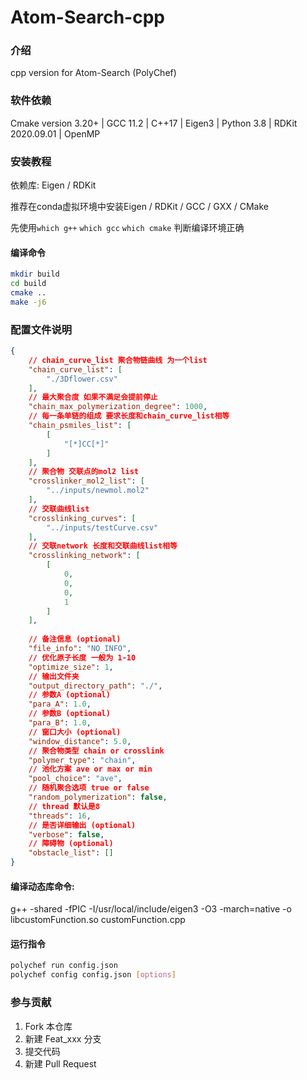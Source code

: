 # Atom-Search-cpp

### 介绍
cpp version for Atom-Search (PolyChef)

### 软件依赖

Cmake version 3.20+ | GCC 11.2 | C++17 | Eigen3 | Python 3.8 | RDKit 2020.09.01 | OpenMP

### 安装教程
依赖库: Eigen / RDKit

推荐在conda虚拟环境中安装Eigen / RDKit / GCC / GXX / CMake

先使用`which g++` `which gcc` `which cmake` 判断编译环境正确

#### 编译命令
```bash
mkdir build
cd build
cmake ..
make -j6
```

### 配置文件说明

```json
{
    // chain_curve_list 聚合物链曲线 为一个list
    "chain_curve_list": [
        "./3Dflower.csv"
    ],
    // 最大聚合度 如果不满足会提前停止
    "chain_max_polymerization_degree": 1000,
    // 每一条单链的组成 要求长度和chain_curve_list相等
    "chain_psmiles_list": [
        [
            "[*]CC[*]"
        ]
    ],
    // 聚合物 交联点的mol2 list
    "crosslinker_mol2_list": [
        "../inputs/newmol.mol2"
    ],
    // 交联曲线list
    "crosslinking_curves": [
        "../inputs/testCurve.csv"
    ],
    // 交联network 长度和交联曲线list相等
    "crosslinking_network": [
        [
            0,
            0,
            0,
            1
        ]
    ],
    
    // 备注信息 (optional)
    "file_info": "NO_INFO",
    // 优化原子长度 一般为 1-10
    "optimize_size": 1,
    // 输出文件夹
    "output_directory_path": "./",
    // 参数A (optional)
    "para_A": 1.0,
    // 参数B (optional)
    "para_B": 1.0,
    // 窗口大小 (optional)
    "window_distance": 5.0,
    // 聚合物类型 chain or crosslink
    "polymer_type": "chain",
    // 池化方案 ave or max or min
    "pool_choice": "ave",
    // 随机聚合选项 true or false
    "random_polymerization": false,
    // thread 默认是8
    "threads": 16,
    // 是否详细输出 (optional)
    "verbose": false,
    // 障碍物 (optional)
    "obstacle_list": []
}
```





#### 编译动态库命令:
g++ -shared -fPIC -I/usr/local/include/eigen3 -O3 -march=native -o libcustomFunction.so customFunction.cpp

#### 运行指令
```bash
polychef run config.json
polychef config config.json [options]
```

### 参与贡献

1.  Fork 本仓库
2.  新建 Feat_xxx 分支
3.  提交代码
4.  新建 Pull Request
